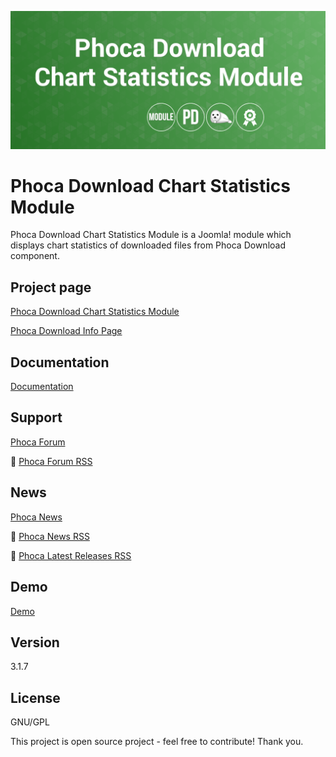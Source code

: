



![Phoca Download Chart Statistics Module](https://github.com/PhocaCz/PhocaDownloadChartStatisticsModule/blob/master/mod_phocadownload_chart_statistics.png)

# Phoca Download Chart Statistics Module



Phoca Download Chart Statistics Module is a Joomla! module which displays chart statistics of downloaded files from Phoca Download component.



## Project page

[Phoca Download Chart Statistics Module](https://www.phoca.cz/phocadownload-chartstatistics)

[Phoca Download Info Page](https://www.phoca.cz/project/phocadownload-joomla-download)



## Documentation

[Documentation](https://www.phoca.cz/documentation/category/34-phoca-download-chart-statistics-module)



## Support

[Phoca Forum](https://www.phoca.cz/forum)

:bell: [Phoca Forum RSS](https://www.phoca.cz/forum/app.php/feed)



## News

[Phoca News](https://www.phoca.cz/news)

:bell: [Phoca News RSS](https://www.phoca.cz/news?format=feed&type=rss)

:bell: [Phoca Latest Releases RSS](https://www.phoca.cz/download/feed/111?format=feed&type=rss)



## Demo

[Demo](https://www.phoca.cz/download)



## Version

3.1.7



## License

GNU/GPL



This project is open source project - feel free to contribute! Thank you.
